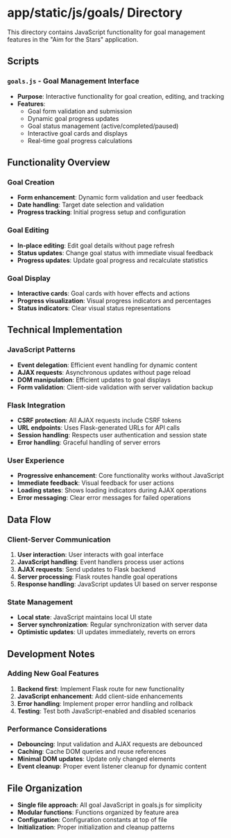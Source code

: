 # app/static/js/goals/ Directory

This directory contains JavaScript functionality for goal management features in the "Aim for the Stars" application.

## Scripts

### `goals.js` - Goal Management Interface
- **Purpose**: Interactive functionality for goal creation, editing, and tracking
- **Features**:
  - Goal form validation and submission
  - Dynamic goal progress updates
  - Goal status management (active/completed/paused)
  - Interactive goal cards and displays
  - Real-time goal progress calculations

## Functionality Overview

### Goal Creation
- **Form enhancement**: Dynamic form validation and user feedback
- **Date handling**: Target date selection and validation
- **Progress tracking**: Initial progress setup and configuration

### Goal Editing
- **In-place editing**: Edit goal details without page refresh
- **Status updates**: Change goal status with immediate visual feedback
- **Progress updates**: Update goal progress and recalculate statistics

### Goal Display
- **Interactive cards**: Goal cards with hover effects and actions
- **Progress visualization**: Visual progress indicators and percentages
- **Status indicators**: Clear visual status representations

## Technical Implementation

### JavaScript Patterns
- **Event delegation**: Efficient event handling for dynamic content
- **AJAX requests**: Asynchronous updates without page reload
- **DOM manipulation**: Efficient updates to goal displays
- **Form validation**: Client-side validation with server validation backup

### Flask Integration
- **CSRF protection**: All AJAX requests include CSRF tokens
- **URL endpoints**: Uses Flask-generated URLs for API calls
- **Session handling**: Respects user authentication and session state
- **Error handling**: Graceful handling of server errors

### User Experience
- **Progressive enhancement**: Core functionality works without JavaScript
- **Immediate feedback**: Visual feedback for user actions
- **Loading states**: Shows loading indicators during AJAX operations
- **Error messaging**: Clear error messages for failed operations

## Data Flow

### Client-Server Communication
1. **User interaction**: User interacts with goal interface
2. **JavaScript handling**: Event handlers process user actions
3. **AJAX requests**: Send updates to Flask backend
4. **Server processing**: Flask routes handle goal operations
5. **Response handling**: JavaScript updates UI based on server response

### State Management
- **Local state**: JavaScript maintains local UI state
- **Server synchronization**: Regular synchronization with server data
- **Optimistic updates**: UI updates immediately, reverts on errors

## Development Notes

### Adding New Goal Features
1. **Backend first**: Implement Flask route for new functionality
2. **JavaScript enhancement**: Add client-side enhancements
3. **Error handling**: Implement proper error handling and rollback
4. **Testing**: Test both JavaScript-enabled and disabled scenarios

### Performance Considerations
- **Debouncing**: Input validation and AJAX requests are debounced
- **Caching**: Cache DOM queries and reuse references
- **Minimal DOM updates**: Update only changed elements
- **Event cleanup**: Proper event listener cleanup for dynamic content

## File Organization

- **Single file approach**: All goal JavaScript in goals.js for simplicity
- **Modular functions**: Functions organized by feature area
- **Configuration**: Configuration constants at top of file
- **Initialization**: Proper initialization and cleanup patterns